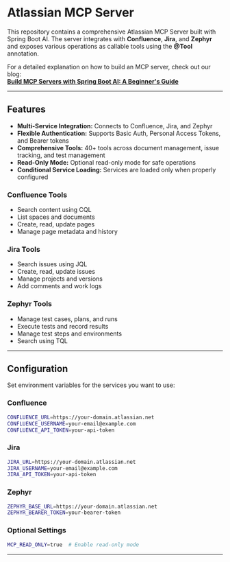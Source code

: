 # Atlassian MCP Server

This repository contains a comprehensive Atlassian MCP Server built with Spring Boot AI. The server integrates with **Confluence**, **Jira**, and **Zephyr** and exposes various operations as callable tools using the **@Tool** annotation.

For a detailed explanation on how to build an MCP server, check out our blog:  
**[Build MCP Servers with Spring Boot AI: A Beginner's Guide](https://bootcamptoprod.com/build-mcp-servers-with-spring-boot-ai/)**

---

## Features

- **Multi-Service Integration:** Connects to Confluence, Jira, and Zephyr
- **Flexible Authentication:** Supports Basic Auth, Personal Access Tokens, and Bearer tokens
- **Comprehensive Tools:** 40+ tools across document management, issue tracking, and test management
- **Read-Only Mode:** Optional read-only mode for safe operations
- **Conditional Service Loading:** Services are loaded only when properly configured

### Confluence Tools
- Search content using CQL
- List spaces and documents
- Create, read, update pages
- Manage page metadata and history

### Jira Tools  
- Search issues using JQL
- Create, read, update issues
- Manage projects and versions
- Add comments and work logs

### Zephyr Tools
- Manage test cases, plans, and runs
- Execute tests and record results
- Manage test steps and environments
- Search using TQL

---

## Configuration

Set environment variables for the services you want to use:

### Confluence
```bash
CONFLUENCE_URL=https://your-domain.atlassian.net
CONFLUENCE_USERNAME=your-email@example.com
CONFLUENCE_API_TOKEN=your-api-token
```

### Jira
```bash
JIRA_URL=https://your-domain.atlassian.net  
JIRA_USERNAME=your-email@example.com
JIRA_API_TOKEN=your-api-token
```

### Zephyr
```bash
ZEPHYR_BASE_URL=https://your-domain.atlassian.net
ZEPHYR_BEARER_TOKEN=your-bearer-token
```

### Optional Settings
```bash
MCP_READ_ONLY=true  # Enable read-only mode
```

---